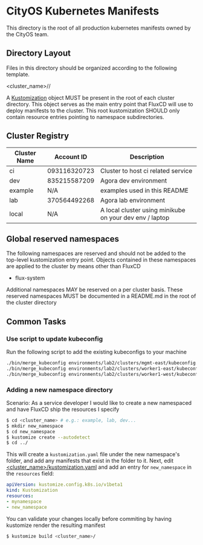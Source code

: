CityOS Kubernetes Manifests
===========================

This directory is the root of all production kubernetes manifests owned by the CityOS team.

## Directory Layout

Files in this directory should be organized according to the following template.

<cluster_name>/<namespace>/

A [Kustomization](https://kubectl.docs.kubernetes.io/references/kustomize/kustomization/) object MUST be present in the root of each cluster directory.
This object serves as the main entry point that FluxCD will use to deploy manifests to the cluster.
This root kustomization SHOULD only contain resource entries pointing to namespace subdirectories.

## Cluster Registry

| Cluster Name | Account ID   | Description                                    |
| ------------ | ------------ | -----------------------------------------------|
| ci           | 093116320723 | Cluster to host ci related service             |
| dev          | 835215587209 | Agora dev environment                          |
| example      | N/A          | examples used in this README                   |
| lab          | 370564492268 | Agora lab environment                          |
| local        | N/A          | A local cluster using minikube on your dev env / laptop |

## Global reserved namespaces 

The following namespaces are reserved and should not be added to the top-level kustomization entry point.
Objects contained in these namespaces are applied to the cluster by means other than FluxCD

* flux-system

Additional namespaces MAY be reserved on a per cluster basis.
These reserved namespaces MUST be documented in a README.md in the root of the cluster directory

## Common Tasks

### Use script to update kubeconfig

Run the following script to add the existing kubeconfigs to your machine

```bash
./bin/merge_kubeconfig environments/lab2/clusters/mgmt-east/kubeconfig.yaml
./bin/merge_kubeconfig environments/lab2/clusters/worker1-east/kubeconfig.yaml
./bin/merge_kubeconfig environments/lab2/clusters/worker1-west/kubeconfig.yaml
```

### Adding a new namespace directory

Scenario: As a service developer I would like to create a new namespaced and have FluxCD ship the resources I specify

```sh
$ cd <cluster_name> # e.g.: example, lab, dev...
$ mkdir new_namespace
$ cd new_namespace
$ kustomize create --autodetect 
$ cd ../
```

This will create a `kustomization.yaml` file under the new namespace's folder, and add any manifests that exist in the folder to it.
Next, edit [<cluster_name>/kustomization.yaml](example/kustomization.yaml) and add an entry for `new_namespace` in the `resources` field:

```yaml
apiVersion: kustomize.config.k8s.io/v1beta1
kind: Kustomization
resources:
- mynamespace
- new_namespace
```

You can validate your changes locally before commiting by having kustomize render the resulting manifest

```sh
$ kustomize build <cluster_name>/
```
